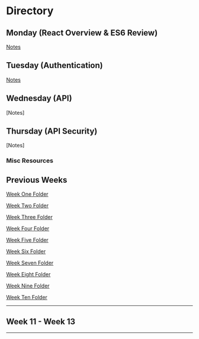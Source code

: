 # **Directory**

## **Monday** (React Overview & ES6 Review)

[Notes](10.12-10.16/ReactConcept-Monday.md)

## **Tuesday** (Authentication)

[Notes](10.12-10.16/ReactIntroComponents-Tuesday.md)

## **Wednesday** (API)

[Notes]

## **Thursday** (API Security)

[Notes]

### **Misc Resources**

## **Previous Weeks**

[Week One Folder](https://github.com/ALW93/App-Academy/tree/master/7.13-7.17)

[Week Two Folder](https://github.com/ALW93/App-Academy/tree/master/7.20-7.24)

[Week Three Folder](https://github.com/ALW93/App-Academy/tree/master/7.27-7.31s)

[Week Four Folder](https://github.com/ALW93/App-Academy/tree/master/8.3-8.7)

[Week Five Folder](https://github.com/ALW93/App-Academy/tree/master/8.10-8.14)

[Week Six Folder](https://github.com/ALW93/App-Academy/tree/master/8.17-8.21)

[Week Seven Folder](https://github.com/ALW93/App-Academy/tree/master/8.24-8.28)

[Week Eight Folder](https://github.com/ALW93/App-Academy/tree/master/8.31-9.4)

[Week Nine Folder](https://github.com/ALW93/App-Academy/tree/master/9.8-9.11)

[Week Ten Folder](https://github.com/ALW93/App-Academy/tree/master/9.14-9.18)

---

## Week 11 - Week 13

---
